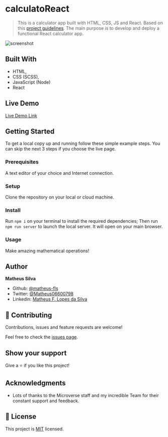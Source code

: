 # calculatoReact

> This is a calculator app built with HTML, CSS, JS and React. Based on this [project guidelines](https://github.com/microverseinc/project-react-calculator/blob/master/README.md). The main purpose is to develop and deploy a functional React calculator app.

![screenshot](https://raw.githubusercontent.com/microverseinc/project-react-calculator/master/images/calculator.png)

## Built With

- HTML,
- CSS (SCSS),
- JavaScript (Node)
- React

## Live Demo

[Live Demo Link](#)

## Getting Started

To get a local copy up and running follow these simple example steps. You can skip the next 3 steps if you choose the live page.

### Prerequisites
  A text editor of your choice and Internet connection.
  
### Setup
  Clone the repository on your local or cloud machine.
  
### Install
  Run `npm i` on your terminal to install the required dependencies;
  Then run `npm run server` to launch the local server. It will open on your main browser.
  
### Usage
  Make amazing mathematical operations!
  
## Author

**Matheus Silva**

- Github: [@matheus-fls](https://github.com/matheus-fls)
- Twitter: [@Matheus06600798](https://twitter.com/Matheus06600798)
- Linkedin: [Matheus F. Lopes da Silva](https://www.linkedin.com/in/matheus-f-lopes-da-silva-05610a107/)

## 🤝 Contributing

Contributions, issues and feature requests are welcome!

Feel free to check the [issues page](https://github.com/matheus-fls/weather-app/issues).

## Show your support

Give a ⭐️ if you like this project!

## Acknowledgments

- Lots of thanks to the Microverse staff and my incredible Team for their constant support and feedback.

## 📝 License

This project is [MIT](lic.url) licensed.
